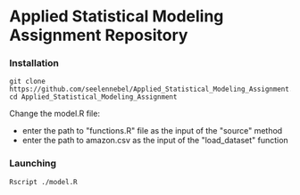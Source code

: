 # Applied Statistical Modeling Assignment Repository
### Installation
```
git clone https://github.com/seelennebel/Applied_Statistical_Modeling_Assignment.git
cd Applied_Statistical_Modeling_Assignment
```
Change the model.R file:
- enter the path to "functions.R" file as the input of the "source" method
- enter the path to amazon.csv as the input of the "load_dataset" function

### Launching
```
Rscript ./model.R
```
